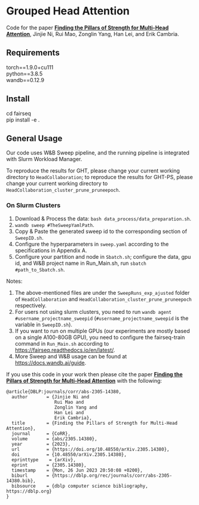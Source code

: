# Grouped Head Attention


Code for the paper [<b>Finding the Pillars of Strength for Multi-Head Attention</b>](https://arxiv.org/abs/2305.14380), Jinjie Ni, Rui Mao, Zonglin Yang, Han Lei, and Erik Cambria.

## Requirements
torch==1.9.0+cu111<br>
python==3.8.5<br>
wandb==0.12.9 

## Install
cd fairseq<br>
pip install -e .


## General Usage
Our code uses W&B Sweep pipeline, and the running pipeline is integrated with Slurm Workload Manager.

To reproduce the results for GHT, please change your current working directory to `HeadCollaboration`; to reproduce the results for GHT-PS, please change your current working directory to `HeadCollaboration_cluster_prune_pruneepoch`.

### On Slurm Clusters

1. Download & Process the data: `bash data_process/data_preparation.sh`.
2. `wandb sweep #TheSweepYamlPath`.
3. Copy & Paste the generated sweep id to the corresponding section of `SweepID.sh`.
4. Configure the hyperparameters in `sweep.yaml` according to the specifications in Appendix A.
5. Configure your partition and node in `Sbatch.sh`; configure the data, gpu id, and W&B project name in Run_Main.sh, run `sbatch #path_to_Sbatch.sh`.

Notes:
1. The above-mentioned files are under the `SweepRuns_exp_ajusted` folder of `HeadCollaboration` and `HeadCollaboration_cluster_prune_pruneepoch` respectively.
2. For users not using slurm clusters, you need to run `wandb agent #username_projectname_sweepid` (`#username_projectname_sweepid` is the variable in `SweepID.sh`).
3. If you want to run on multiple GPUs (our experiments are mostly based on a single A100-80GB GPU), you need to configure the fairseq-train command in `Run_Main.sh` according to https://fairseq.readthedocs.io/en/latest/.
4. More Sweep and W&B usage can be found at https://docs.wandb.ai/guide.



If you use this code in your work then please cite the paper [<b>Finding the Pillars of Strength for Multi-Head Attention</b>](https://arxiv.org/abs/2305.14380) with the following:

```
@article{DBLP:journals/corr/abs-2305-14380,
  author       = {Jinjie Ni and
                  Rui Mao and
                  Zonglin Yang and
                  Han Lei and
                  Erik Cambria},
  title        = {Finding the Pillars of Strength for Multi-Head Attention},
  journal      = {CoRR},
  volume       = {abs/2305.14380},
  year         = {2023},
  url          = {https://doi.org/10.48550/arXiv.2305.14380},
  doi          = {10.48550/arXiv.2305.14380},
  eprinttype    = {arXiv},
  eprint       = {2305.14380},
  timestamp    = {Mon, 26 Jun 2023 20:50:08 +0200},
  biburl       = {https://dblp.org/rec/journals/corr/abs-2305-14380.bib},
  bibsource    = {dblp computer science bibliography, https://dblp.org}
}
```
